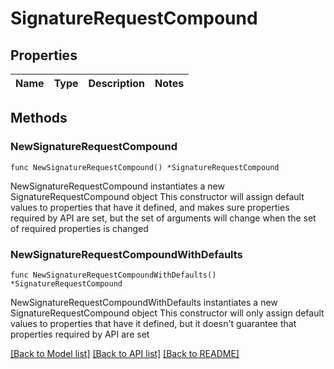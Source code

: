 # SignatureRequestCompound

## Properties

Name | Type | Description | Notes
------------ | ------------- | ------------- | -------------

## Methods

### NewSignatureRequestCompound

`func NewSignatureRequestCompound() *SignatureRequestCompound`

NewSignatureRequestCompound instantiates a new SignatureRequestCompound object
This constructor will assign default values to properties that have it defined,
and makes sure properties required by API are set, but the set of arguments
will change when the set of required properties is changed

### NewSignatureRequestCompoundWithDefaults

`func NewSignatureRequestCompoundWithDefaults() *SignatureRequestCompound`

NewSignatureRequestCompoundWithDefaults instantiates a new SignatureRequestCompound object
This constructor will only assign default values to properties that have it defined,
but it doesn't guarantee that properties required by API are set


[[Back to Model list]](../README.md#documentation-for-models) [[Back to API list]](../README.md#documentation-for-api-endpoints) [[Back to README]](../README.md)


